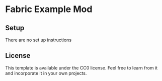 # Fabric Example Mod

## Setup

There are no set up instructions

## License

This template is available under the CC0 license. Feel free to learn from it and incorporate it in your own projects.
